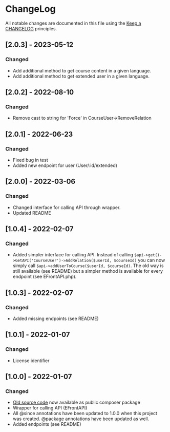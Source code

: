 # ChangeLog

All notable changes are documented in this file using the [Keep a CHANGELOG](https://keepachangelog.com/) principles.

## [2.0.3] - 2023-05-12

### Changed

* Add additional method to get course content in a given language.
* Add additional method to get extended user in a given language.

## [2.0.2] - 2022-08-10

### Changed

* Remove cast to string for 'Force' in CourseUser->RemoveRelation

## [2.0.1] - 2022-06-23

### Changed

* Fixed bug in test
* Added new endpoint for user (User/:id/extended)

## [2.0.0] - 2022-03-06

### Changed

* Changed interface for calling API through wrapper.
* Updated README

## [1.0.4] - 2022-02-07

### Changed

* Added simpler interface for calling API. Instead of calling ```$api->get()->GetAPI('CourseUser')->AddRelation($userId, $courseId)``` you can now simply call ```$api->addUserToCourse($userId, $courseId)```. The old way is still available (see README) but a simpler method is available for every endpoint (see EFrontAPI.php).

## [1.0.3] - 2022-02-07

### Changed

* Added missing endpoints (see README)

## [1.0.1] - 2022-01-07

### Changed

* License identifier

## [1.0.0] - 2022-01-07

### Changed

* [Old source code](https://github.com/epignosis/efrontPRO-SDK/) now available as public composer package
* Wrapper for calling API (EFrontAPI)
* All @since annotations have been updated to 1.0.0 when this project was created. @package annotations have been updated as well.
* Added endpoints (see README)